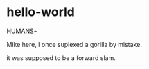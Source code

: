 # hello-world

HUMANS~

Mike here, I once suplexed a gorilla by mistake. 

it was supposed to be a forward slam.
